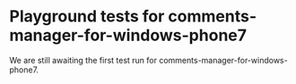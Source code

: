 # Playground tests for comments-manager-for-windows-phone7
We are still awaiting the first test run for comments-manager-for-windows-phone7.
